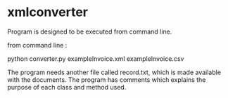 # xmlconverter
Program is designed to be executed from command line.

from command line : 

python converter.py exampleInvoice.xml exampleInvoice.csv

The program needs another file called record.txt, which is made available with the documents.
The program has comments which explains the purpose of each class and method used. 

